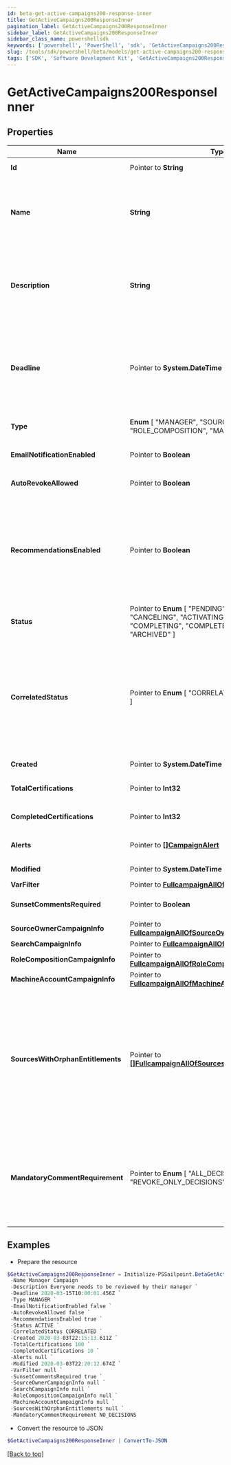 ```yaml
---
id: beta-get-active-campaigns200-response-inner
title: GetActiveCampaigns200ResponseInner
pagination_label: GetActiveCampaigns200ResponseInner
sidebar_label: GetActiveCampaigns200ResponseInner
sidebar_class_name: powershellsdk
keywords: ['powershell', 'PowerShell', 'sdk', 'GetActiveCampaigns200ResponseInner'] 
slug: /tools/sdk/powershell/beta/models/get-active-campaigns200-response-inner
tags: ['SDK', 'Software Development Kit', 'GetActiveCampaigns200ResponseInner']
---
```



# GetActiveCampaigns200ResponseInner

## Properties

Name | Type | Description | Notes
------------ | ------------- | ------------- | -------------
**Id** |  Pointer to **String** | Id of the campaign | [optional] [readonly] 
**Name** |  **String** | The campaign name. If this object is part of a template, special formatting applies; see the `/campaign-templates/{id}/generate` endpoint documentation for details.  | [required]
**Description** |  **String** | The campaign description. If this object is part of a template, special formatting applies; see the `/campaign-templates/{id}/generate` endpoint documentation for details.  | [required]
**Deadline** |  Pointer to **System.DateTime** | The campaign's completion deadline.  This date must be in the future in order to activate the campaign.  If you try to activate a campaign with a deadline of today or in the past, you will receive a 400 error response. | [optional] 
**Type** |   **Enum** [  "MANAGER",    "SOURCE_OWNER",    "SEARCH",    "ROLE_COMPOSITION",    "MACHINE_ACCOUNT" ] | The type of campaign. Could be extended in the future. | [required]
**EmailNotificationEnabled** |  Pointer to **Boolean** | Enables email notification for this campaign | [optional] [default to $false]
**AutoRevokeAllowed** |  Pointer to **Boolean** | Allows auto revoke for this campaign | [optional] [default to $false]
**RecommendationsEnabled** |  Pointer to **Boolean** | Enables IAI for this campaign. Accepts true even if the IAI product feature is off. If IAI is turned off then campaigns generated from this template will indicate false. The real value will then be returned if IAI is ever enabled for the org in the future.  | [optional] [default to $false]
**Status** |  Pointer to  **Enum** [  "PENDING",    "STAGED",    "CANCELING",    "ACTIVATING",    "ACTIVE",    "COMPLETING",    "COMPLETED",    "ERROR",    "ARCHIVED" ] | The campaign's current status. | [optional] [readonly] 
**CorrelatedStatus** |  Pointer to  **Enum** [  "CORRELATED",    "UNCORRELATED" ] | The correlatedStatus of the campaign. Only SOURCE_OWNER campaigns can be Uncorrelated. An Uncorrelated certification campaign only includes Uncorrelated identities (An identity is uncorrelated if it has no accounts on an authoritative source). | [optional] 
**Created** |  Pointer to **System.DateTime** | Created time of the campaign | [optional] [readonly] 
**TotalCertifications** |  Pointer to **Int32** | The total number of certifications in this campaign. | [optional] [readonly] 
**CompletedCertifications** |  Pointer to **Int32** | The number of completed certifications in this campaign. | [optional] [readonly] 
**Alerts** |  Pointer to [**[]CampaignAlert**](campaign-alert) | A list of errors and warnings that have accumulated. | [optional] [readonly] 
**Modified** |  Pointer to **System.DateTime** | Modified time of the campaign | [optional] [readonly] 
**VarFilter** |  Pointer to [**FullcampaignAllOfFilter**](fullcampaign-all-of-filter) |  | [optional] 
**SunsetCommentsRequired** |  Pointer to **Boolean** | Determines if comments on sunset date changes are required. | [optional] [default to $true]
**SourceOwnerCampaignInfo** |  Pointer to [**FullcampaignAllOfSourceOwnerCampaignInfo**](fullcampaign-all-of-source-owner-campaign-info) |  | [optional] 
**SearchCampaignInfo** |  Pointer to [**FullcampaignAllOfSearchCampaignInfo**](fullcampaign-all-of-search-campaign-info) |  | [optional] 
**RoleCompositionCampaignInfo** |  Pointer to [**FullcampaignAllOfRoleCompositionCampaignInfo**](fullcampaign-all-of-role-composition-campaign-info) |  | [optional] 
**MachineAccountCampaignInfo** |  Pointer to [**FullcampaignAllOfMachineAccountCampaignInfo**](fullcampaign-all-of-machine-account-campaign-info) |  | [optional] 
**SourcesWithOrphanEntitlements** |  Pointer to [**[]FullcampaignAllOfSourcesWithOrphanEntitlements**](fullcampaign-all-of-sources-with-orphan-entitlements) | A list of sources in the campaign that contain \""orphan entitlements\"" (entitlements without a corresponding Managed Attribute). An empty list indicates the campaign has no orphan entitlements. Null indicates there may be unknown orphan entitlements in the campaign (the campaign was created before this feature was implemented). | [optional] [readonly] 
**MandatoryCommentRequirement** |  Pointer to  **Enum** [  "ALL_DECISIONS",    "REVOKE_ONLY_DECISIONS",    "NO_DECISIONS" ] | Determines whether comments are required for decisions during certification reviews. You can require comments for all decisions, revoke-only decisions, or no decisions. By default, comments are not required for decisions. | [optional] 

## Examples

- Prepare the resource
```powershell
$GetActiveCampaigns200ResponseInner = Initialize-PSSailpoint.BetaGetActiveCampaigns200ResponseInner  -Id 2c9079b270a266a60170a2779fcb0007 `
 -Name Manager Campaign `
 -Description Everyone needs to be reviewed by their manager `
 -Deadline 2020-03-15T10:00:01.456Z `
 -Type MANAGER `
 -EmailNotificationEnabled false `
 -AutoRevokeAllowed false `
 -RecommendationsEnabled true `
 -Status ACTIVE `
 -CorrelatedStatus CORRELATED `
 -Created 2020-03-03T22:15:13.611Z `
 -TotalCertifications 100 `
 -CompletedCertifications 10 `
 -Alerts null `
 -Modified 2020-03-03T22:20:12.674Z `
 -VarFilter null `
 -SunsetCommentsRequired true `
 -SourceOwnerCampaignInfo null `
 -SearchCampaignInfo null `
 -RoleCompositionCampaignInfo null `
 -MachineAccountCampaignInfo null `
 -SourcesWithOrphanEntitlements null `
 -MandatoryCommentRequirement NO_DECISIONS
```

- Convert the resource to JSON
```powershell
$GetActiveCampaigns200ResponseInner | ConvertTo-JSON
```


[[Back to top]](#) 

